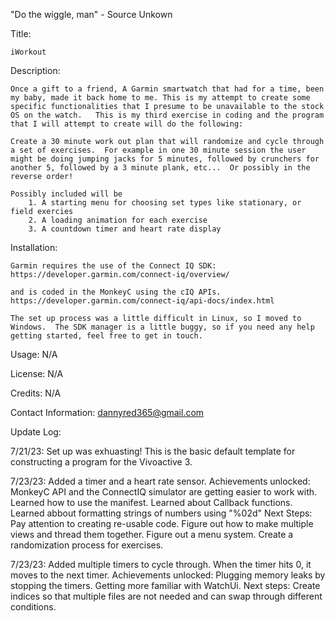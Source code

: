 "Do the wiggle, man" - Source Unkown

Title: 

    iWorkout

Description:  

    Once a gift to a friend, A Garmin smartwatch that had for a time, been my baby, made it back home to me. This is my attempt to create some specific functionalities that I presume to be unavailable to the stock OS on the watch.   This is my third exercise in coding and the program that I will attempt to create will do the following:

    Create a 30 minute work out plan that will randomize and cycle through a set of exercises.  For example in one 30 minute session the user might be doing jumping jacks for 5 minutes, followed by crunchers for another 5, followed by a 3 minute plank, etc...  Or possibly in the reverse order!

    Possibly included will be 
        1. A starting menu for choosing set types like stationary, or field exercies
        2. A loading animation for each exercise
        3. A countdown timer and heart rate display

Installation:

    Garmin requires the use of the Connect IQ SDK: 
    https://developer.garmin.com/connect-iq/overview/

    and is coded in the MonkeyC using the cIQ APIs.
    https://developer.garmin.com/connect-iq/api-docs/index.html

    The set up process was a little difficult in Linux, so I moved to Windows.  The SDK manager is a little buggy, so if you need any help getting started, feel free to get in touch.

Usage: N/A

License: N/A

Credits: N/A

Contact Information: dannyred365@gmail.com

Update Log:

7/21/23:  Set up was exhuasting!  This is the basic default template for constructing a program for the Vivoactive 3.

7/23/23:  Added a timer and a heart rate sensor.  Achievements unlocked:  MonkeyC API and the ConnectIQ simulator are getting easier to work with.  Learned how to use the manifest. Learned about Callback functions.  Learned abbout formatting strings of numbers using "%02d" Next Steps:  Pay attention to creating re-usable code.  Figure out how to make multiple views and thread them together.  Figure out a menu system.  Create a randomization process for exercises.    

7/23/23:  Added multiple timers to cycle through.  When the timer hits 0, it moves to the next timer.  Achievements unlocked:  Plugging memory leaks by stopping the timers.  Getting more familiar with WatchUi.  Next steps:  Create indices so that multiple files are not needed and can swap through different conditions.  
